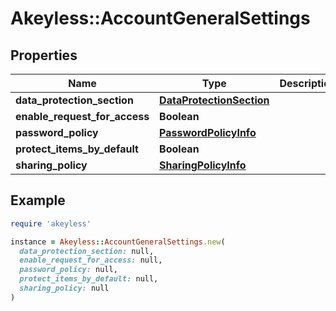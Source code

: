 # Akeyless::AccountGeneralSettings

## Properties

| Name | Type | Description | Notes |
| ---- | ---- | ----------- | ----- |
| **data_protection_section** | [**DataProtectionSection**](DataProtectionSection.md) |  | [optional] |
| **enable_request_for_access** | **Boolean** |  | [optional] |
| **password_policy** | [**PasswordPolicyInfo**](PasswordPolicyInfo.md) |  | [optional] |
| **protect_items_by_default** | **Boolean** |  | [optional] |
| **sharing_policy** | [**SharingPolicyInfo**](SharingPolicyInfo.md) |  | [optional] |

## Example

```ruby
require 'akeyless'

instance = Akeyless::AccountGeneralSettings.new(
  data_protection_section: null,
  enable_request_for_access: null,
  password_policy: null,
  protect_items_by_default: null,
  sharing_policy: null
)
```

